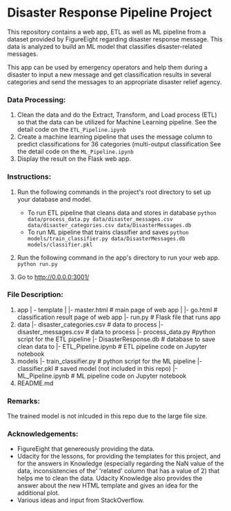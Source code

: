 # Disaster Response Pipeline Project

This repository contains a web app, ETL as well as ML pipeline from a dataset provided by FigureEight regarding disaster response message. This data is analyzed to build an ML model that classifies disaster-related messages.

This app can be used by emergency operators and help them during a disaster to input a new message and get classification results in several categories and send the messages to an appropriate disaster relief agency.

### Data Processing:
1. Clean the data and do the Extract, Transform, and Load process (ETL) so that the data can be utilized for Machine Learning pipeline. See the detail code on the `ETL_Pipeline.ipynb`
2. Create a machine learning pipeline that uses the message column to predict classifications for 36 categories (multi-output classification See the detail code on the `ML_Pipeline.ipynb`
3. Display the result on the Flask web app.


### Instructions:
1. Run the following commands in the project's root directory to set up your database and model.

    - To run ETL pipeline that cleans data and stores in database
        `python data/process_data.py data/disaster_messages.csv data/disaster_categories.csv data/DisasterMessages.db`
    - To run ML pipeline that trains classifier and saves
        `python models/train_classifier.py data/DisasterMessages.db models/classifier.pkl`

2. Run the following command in the app's directory to run your web app.
    `python run.py`

3. Go to http://0.0.0.0:3001/

### File Description:
1. app
| - template
| |- master.html # main page of web app
| |- go.html # classification result page of web app
|- run.py # Flask file that runs app
2. data
|- disaster_categories.csv # data to process
|- disaster_messages.csv # data to process
|- process_data.py #python script for the ETL pipeline
|- DisasterResponse.db # database to save clean data to
|- ETL_Pipeline.ipynb # ETL pipeline code on Jupyter notebook
3. models
|- train_classifier.py # python script for the ML pipeline
|- classifier.pkl # saved model (not included in this repo)
|- ML_Pipeline.ipynb # ML pipeline code on Jupyter notebook
4. README.md

### Remarks:
The trained model is not inlcuded in this repo due to the large file size.

### Acknowledgements:
- FigureEight that genereously providing the data.
- Udacity for the lessons, for providing the templates for this project, and for the answers in Knowledge (especially regarding the NaN value of the data, inconsistencies of the' 'related' column that has a value of 2) that helps me to clean the data. Udacity Knowledge  also provides the answer about the new HTML template and gives an idea for the additional plot.
- Various ideas and input from StackOverflow.
